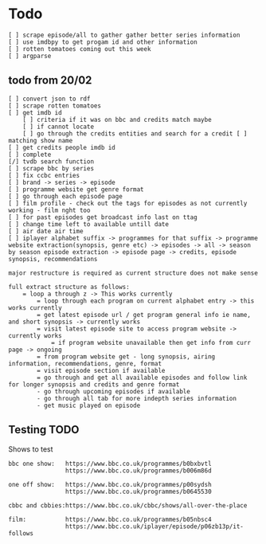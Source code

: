 # Todo

    [ ] scrape episode/all to gather gather better series information
    [ ] use imdbpy to get progam id and other information
    [ ] rotten tomatoes coming out this week
    [ ] argparse

## todo from 20/02

    [ ] convert json to rdf
    [ ] scrape rotten tomatoes
    [ ] get imdb id
        [ ] criteria if it was on bbc and credits match maybe
        [ ] if cannot locate
        [ ] go through the credits entities and search for a credit [ ] matching show name
    [ ] get credits people imdb id
    [ ] complete
    [/] tvdb search function
    [ ] scrape bbc by series
    [ ] fix ccbc entries
    [ ] brand -> series -> episode
    [ ] programme website get genre format
    [ ] go through each episode page
    [ ] film profile - check out the tags for episodes as not currently working - film nght too
    [ ] for past episodes get broadcast info last on ttag
    [ ] change time left to available untill date
    [ ] air date air time
    [ ] iplayer alphabet suffix -> programmes for that suffix -> programme website extraction(synopsis, genre etc) -> episodes -> all -> season by season episode extraction -> episode page -> credits, episode synopsis, recommendations

    major restructure is required as current structure does not make sense

    full extract structure as follows:
        = loop a through z -> This works currently
            = loop through each program on current alphabet entry -> this works currently
            = get latest episode url / get program general info ie name, and short synopsis -> currently works
            = visit latest episode site to access program website -> currently works
                = if program website unavailable then get info from curr page -> ongoing
            = from program website get - long synopsis, airing information, recommendations, genre, format
            = visit episode section if available
            = go through and get all available episodes and follow link for longer synopsis and credits and genre format
            - go through upcoming episodes if available
            - go through all tab for more indepth series information
            - get music played on episode


## Testing TODO

Shows to test

    bbc one show:   https://www.bbc.co.uk/programmes/b0bxbvtl
                    https://www.bbc.co.uk/programmes/b006m86d

    one off show:   https://www.bbc.co.uk/programmes/p00sydsh
                    https://www.bbc.co.uk/programmes/b0645530

    cbbc and cbbies:https://www.bbc.co.uk/cbbc/shows/all-over-the-place

    film:           https://www.bbc.co.uk/programmes/b05nbsc4
                    https://www.bbc.co.uk/iplayer/episode/p06zb13p/it-follows
